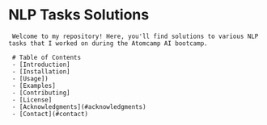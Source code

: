 # NLP Tasks Solutions

     Welcome to my repository! Here, you'll find solutions to various NLP tasks that I worked on during the Atomcamp AI bootcamp.

     # Table of Contents
     - [Introduction]
     - [Installation]
     - [Usage])
     - [Examples]
     - [Contributing]
     - [License]
     - [Acknowledgments](#acknowledgments)
     - [Contact](#contact)
